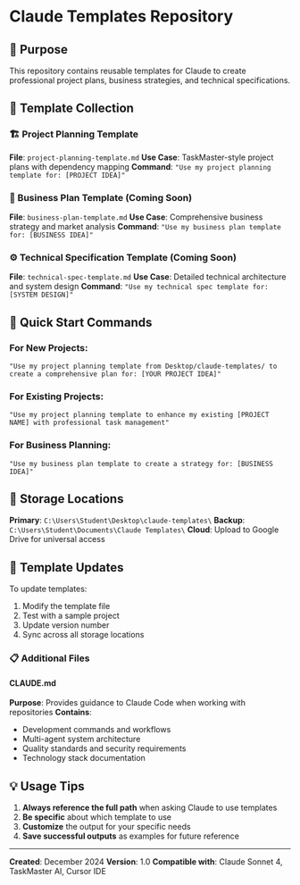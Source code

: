 # Claude Templates Repository

## 🎯 Purpose
This repository contains reusable templates for Claude to create professional project plans, business strategies, and technical specifications.

## 📁 Template Collection

### 🏗️ Project Planning Template
**File**: `project-planning-template.md`
**Use Case**: TaskMaster-style project plans with dependency mapping
**Command**: `"Use my project planning template for: [PROJECT IDEA]"`

### 💼 Business Plan Template (Coming Soon)
**File**: `business-plan-template.md`
**Use Case**: Comprehensive business strategy and market analysis
**Command**: `"Use my business plan template for: [BUSINESS IDEA]"`

### ⚙️ Technical Specification Template (Coming Soon)
**File**: `technical-spec-template.md`
**Use Case**: Detailed technical architecture and system design
**Command**: `"Use my technical spec template for: [SYSTEM DESIGN]"`

## 🚀 Quick Start Commands

### For New Projects:
```
"Use my project planning template from Desktop/claude-templates/ to create a comprehensive plan for: [YOUR PROJECT IDEA]"
```

### For Existing Projects:
```
"Use my project planning template to enhance my existing [PROJECT NAME] with professional task management"
```

### For Business Planning:
```
"Use my business plan template to create a strategy for: [BUSINESS IDEA]"
```

## 📂 Storage Locations

**Primary**: `C:\Users\Student\Desktop\claude-templates\`
**Backup**: `C:\Users\Student\Documents\Claude Templates\`
**Cloud**: Upload to Google Drive for universal access

## 🔄 Template Updates

To update templates:
1. Modify the template file
2. Test with a sample project
3. Update version number
4. Sync across all storage locations

### 📋 Additional Files

#### CLAUDE.md
**Purpose**: Provides guidance to Claude Code when working with repositories
**Contains**: 
- Development commands and workflows
- Multi-agent system architecture
- Quality standards and security requirements
- Technology stack documentation

## 💡 Usage Tips

1. **Always reference the full path** when asking Claude to use templates
2. **Be specific** about which template to use
3. **Customize** the output for your specific needs
4. **Save successful outputs** as examples for future reference

---

**Created**: December 2024
**Version**: 1.0
**Compatible with**: Claude Sonnet 4, TaskMaster AI, Cursor IDE
